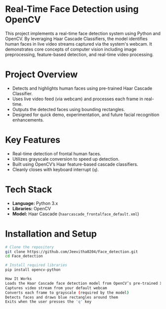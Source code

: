 # Real-Time Face Detection using OpenCV

This project implements a real-time face detection system using Python and OpenCV. By leveraging Haar Cascade Classifiers, the model identifies human faces in live video streams captured via the system's webcam. It demonstrates core concepts of computer vision including image preprocessing, feature-based detection, and real-time video processing.

# Project Overview

- Detects and highlights human faces using pre-trained Haar Cascade Classifier.
- Uses live video feed (via webcam) and processes each frame in real-time.
- Outputs the detected faces using bounding rectangles.
- Designed for quick demo, experimentation, and future facial recognition enhancements.

# Key Features

- Real-time detection of frontal human faces.
- Utilizes grayscale conversion to speed up detection.
- Built using OpenCV’s Haar feature-based cascade classifiers.
- Cleanly closes with keyboard interrupt (`q`).

# Tech Stack

- **Language:** Python 3.x  
- **Libraries:** OpenCV  
- **Model:** Haar Cascade (`haarcascade_frontalface_default.xml`)  

# Installation and Setup

```bash
# Clone the repository
git clone https://github.com/Jeevitha0204/Face_detection.git
cd Face_detection

# Install required libraries
pip install opencv-python

How It Works
Loads the Haar Cascade face detection model from OpenCV’s pre-trained XML files
Captures video stream from your default webcam
Converts each frame to grayscale (required by the model)
Detects faces and draws blue rectangles around them
Exits when the user presses the 'q' key

